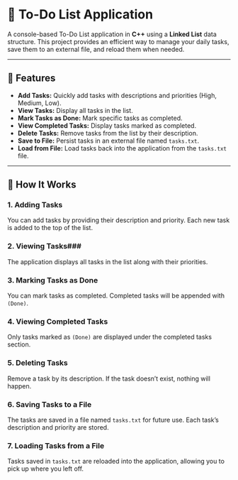 # 📝 To-Do List Application

A console-based To-Do List application in **C++** using a **Linked List** data structure. This project provides an efficient way to manage your daily tasks, save them to an external file, and reload them when needed.

---

## 🌟 Features

- **Add Tasks:** Quickly add tasks with descriptions and priorities (High, Medium, Low).
- **View Tasks:** Display all tasks in the list.
- **Mark Tasks as Done:** Mark specific tasks as completed.
- **View Completed Tasks:** Display tasks marked as completed.
- **Delete Tasks:** Remove tasks from the list by their description.
- **Save to File:** Persist tasks in an external file named `tasks.txt`.
- **Load from File:** Load tasks back into the application from the `tasks.txt` file.

---

## 🚀 How It Works

### **1. Adding Tasks**
You can add tasks by providing their description and priority. Each new task is added to the top of the list.

### **2. Viewing Tasks**### 
The application displays all tasks in the list along with their priorities.

### **3. Marking Tasks as Done**
You can mark tasks as completed. Completed tasks will be appended with `(Done)`.

### **4. Viewing Completed Tasks**
Only tasks marked as `(Done)` are displayed under the completed tasks section.

### **5. Deleting Tasks**
Remove a task by its description. If the task doesn’t exist, nothing will happen.

### **6. Saving Tasks to a File**
The tasks are saved in a file named `tasks.txt` for future use. Each task’s description and priority are stored.

### **7. Loading Tasks from a File**
Tasks saved in `tasks.txt` are reloaded into the application, allowing you to pick up where you left off.
